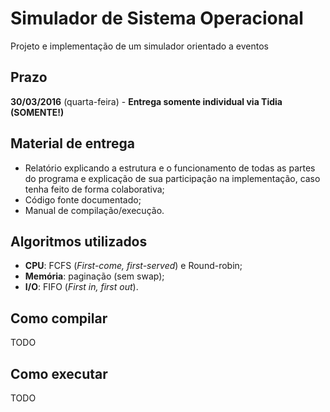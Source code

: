 Simulador de Sistema Operacional
================================

Projeto e implementação de um simulador orientado a eventos

## Prazo

**30/03/2016** (quarta-feira) - **Entrega somente individual via Tidia (SOMENTE!)**

## Material de entrega

- Relatório explicando a estrutura e o funcionamento de todas as partes do programa e explicação de sua participação na implementação, caso tenha feito de forma colaborativa;
- Código fonte documentado;
- Manual de compilação/execução.

## Algoritmos utilizados

- **CPU**: FCFS (*First-come, first-served*) e Round-robin;
- **Memória**: paginação (sem swap);
- **I/O**: FIFO (*First in, first out*).

## Como compilar

TODO

## Como executar

TODO
